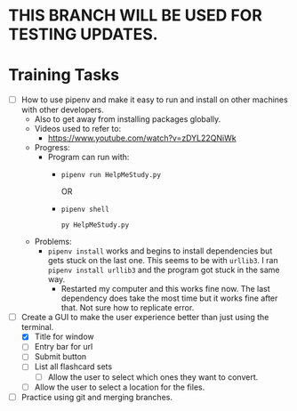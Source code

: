 # THIS BRANCH WILL BE USED FOR TESTING UPDATES.

# Training Tasks
- [ ] How to use pipenv and make it easy to run and install on other machines with other developers.
    * Also to get away from installing packages globally.
    * Videos used to refer to:
      * https://www.youtube.com/watch?v=zDYL22QNiWk
    * Progress:
      * Program can run with:
        * `pipenv run HelpMeStudy.py`
          
          OR
        * `pipenv shell`
          
          `py HelpMeStudy.py`
    * Problems:
      * `pipenv install` works and begins to install dependencies but gets stuck on the last one. This seems to be with `urllib3`. I ran `pipenv install urllib3` and the program got stuck in the same way. 
        * Restarted my computer and this works fine now. The last dependency does take the most time but it works fine after that. Not sure how to replicate error.
- [ ] Create a GUI to make the user experience better than just using the terminal.
  - [X] Title for window
  - [ ] Entry bar for url
  - [ ] Submit button
  - [ ] List all flashcard sets
    - [ ] Allow the user to select which ones they want to convert.
  - [ ] Allow the user to select a location for the files.
- [ ] Practice using git and merging branches.
